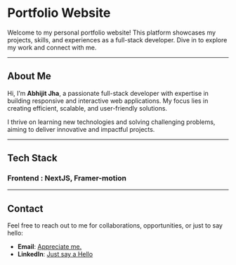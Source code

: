 # Portfolio Website

Welcome to my personal portfolio website! This platform showcases my projects, skills, and experiences as a full-stack developer. Dive in to explore my work and connect with me.

---

## About Me

Hi, I’m **Abhijit Jha**, a passionate full-stack developer with expertise in building responsive and interactive web applications. My focus lies in creating efficient, scalable, and user-friendly solutions.

I thrive on learning new technologies and solving challenging problems, aiming to deliver innovative and impactful projects.

---

## Tech Stack

### Frontend : NextJS, Framer-motion

&#x20;

&#x20;&#x20;

---

## Contact

Feel free to reach out to me for collaborations, opportunities, or just to say hello:

- **Email**: [Appreciate me.](mailto\:abhijeetjha204@gmail.com)
- **LinkedIn**: [Just say a Hello](https://www.linkedin.com/in/abhijit-jha-7b1b851b8/)
